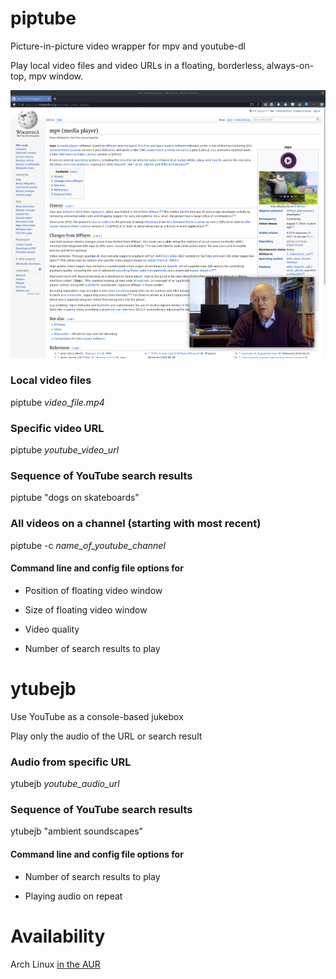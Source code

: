 # piptube

Picture-in-picture video wrapper for mpv and youtube-dl

Play local video files and video URLs in a floating, borderless, always-on-top, mpv window.

![picture in picture](images/piptube_floating.png)

### Local video files

piptube *video_file.mp4*

### Specific video URL

piptube *youtube_video_url*

### Sequence of YouTube search results

piptube "dogs on skateboards"

### All videos on a channel (starting with most recent)

piptube -c *name_of_youtube_channel*

#### Command line and config file options for

* Position of floating video window

* Size of floating video window

* Video quality

* Number of search results to play

# ytubejb

Use YouTube as a console-based jukebox

Play only the audio of the URL or search result

### Audio from specific URL

ytubejb *youtube_audio_url*

### Sequence of YouTube search results

ytubejb "ambient soundscapes"

#### Command line and config file options for

* Number of search results to play

* Playing audio on repeat

# Availability

Arch Linux [in the AUR](https://aur.archlinux.org/packages/piptube/)
